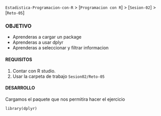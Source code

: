 `Estadistica-Programacion-con-R` > [`Programacion con R`] > [`Sesion-02`] > [`Reto-05`] 


### OBJETIVO
- Aprenderas a cargar un package
- Aprenderas a usar dplyr
- Aprenderas a seleccionar y filtrar informacion 

#### REQUISITOS
1. Contar con R studio.
1. Usar la carpeta de trabajo `Sesion02/Reto-05`

#### DESARROLLO

Cargamos el paquete que nos permitira hacer el ejercicio   
```{r}
library(dplyr)
```
